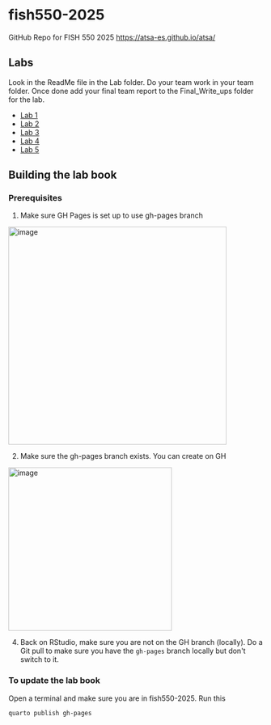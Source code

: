 # fish550-2025

GitHub Repo for FISH 550 2025 https://atsa-es.github.io/atsa/

## Labs

Look in the ReadMe file in the Lab folder. Do your team work in your team folder. Once done add your final team report to the Final_Write_ups folder for the lab.

* [Lab 1](https://github.com/atsa-es/fish550-2025/tree/main/Lab-1) 
* [Lab 2](https://github.com/atsa-es/fish550-2025/tree/main/Lab-2)
* [Lab 3](https://github.com/atsa-es/fish550-2025/tree/main/Lab-3) 
* [Lab 4](https://github.com/atsa-es/fish550-2025/tree/main/Lab-4) 
* [Lab 5](https://github.com/atsa-es/fish550-2025/tree/main/Lab-5)

## Building the lab book

### Prerequisites

1. Make sure GH Pages is set up to use gh-pages branch

<img width="431" alt="image" src="https://github.com/user-attachments/assets/343f1a70-b5c4-47d8-aa14-764d5a6bc681" />

2. Make sure the gh-pages branch exists. You can create on GH
   
<img width="323" alt="image" src="https://github.com/user-attachments/assets/49b7fbc1-62c0-4b7a-bd71-6e2a306c962d" />

4. Back on RStudio, make sure you are not on the GH branch (locally). Do a Git pull to make sure you have the `gh-pages` branch locally but don't switch to it.

### To update the lab book

Open a terminal and make sure you are in fish550-2025. Run this
```
quarto publish gh-pages
```
